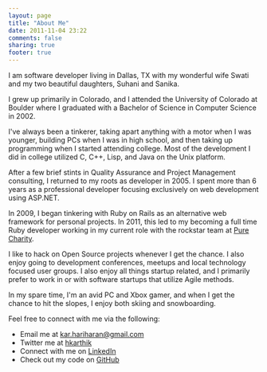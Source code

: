 ```yaml
---
layout: page
title: "About Me"
date: 2011-11-04 23:22
comments: false
sharing: true
footer: true
---
```


I am software developer living in Dallas, TX with my wonderful wife Swati and my
two beautiful daughters, Suhani and Sanika.

I grew up primarily in Colorado, and I attended the University of Colorado at
Boulder where I graduated with a Bachelor of Science in Computer
Science in 2002.

I've always been a tinkerer, taking apart anything with a motor when I
was younger, building PCs when I was in high school, and then taking up
programming when I started attending college. Most of the development I
did in college utilized C, C++, Lisp, and Java on the Unix platform.

After a few brief stints in Quality Assurance and Project Management consulting, I returned to my roots as developer in 2005. I spent more than 6 years as a professional developer focusing exclusively on web development using ASP.NET.

In 2009, I began tinkering with Ruby on Rails as an alternative web
framework for personal projects. In 2011, this led to my becoming a
full time Ruby developer working in my current role with the rockstar
team at <a
href="http://purecharity.com" rel="me">Pure Charity</a>.

I like to hack on Open Source projects whenever I get the chance. I also enjoy
going to development conferences, meetups and local technology focused
user groups. I also enjoy all things startup related, and I primarily
prefer to work in or with software startups that utilize Agile methods.

In my spare time, I'm an avid PC and Xbox gamer, and when I get the
chance to hit the slopes, I enjoy both skiing and snowboarding.

Feel free to connect with me via the following:

  * Email me at <a href="mailto:kar.hariharan@gmail.com" rel="me">kar.hariharan@gmail.com</a> 
  * Twitter me at <a href="http://twitter.com/hkarthik" rel="me">hkarthik</a>
  * Connect with me on <a href="http://www.linkedin.com/in/karthikhariharan" rel="me">LinkedIn</a>
  * Check out my code on <a href="http://github.com/hkarthik" rel="me">GitHub</a>
